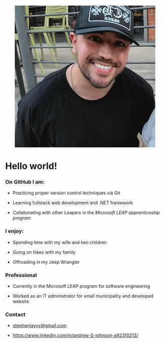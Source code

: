 <!--
**STEJOHN/STEJOHN** is a ✨ _special_ ✨ repository because its `README.md` (this file) appears on your GitHub profile.-->


<p align="center">
  <img src="./img/myphoto.jpg" alt="my profile photo"/>
</p> <!-- Did not use markdown for photo due to using HTML to center img -->


# **Hello world!**


### On GitHub I am:
* Practicing proper version control techniques via Git

* Learning fullstack web development and .NET framework

* Collaborating with other Leapers in the *Microsoft LEAP apprenticeship program*


### I enjoy:
* Spending time with my wife and two children

* Going on hikes with my family 

* Offroading in my Jeep Wrangler

### Professional
* Currently in the Microsoft LEAP program for software engineering 

* Worked as an IT administrator for small municipality and developed website

### Contact 
* stephenjayyy@gmail.com

* https://www.linkedin.com/in/andrew-S-johnson-a92310213/










